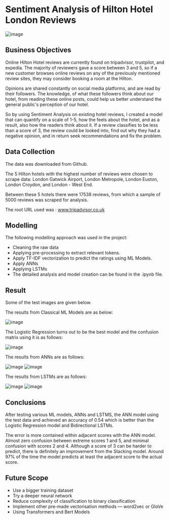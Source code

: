 # Sentiment Analysis of Hilton Hotel London Reviews

![image](https://github.com/Vanshika0301/Sentiment_Analysis_of_HiltonHotelLondon_Reviews/assets/146732449/c33082e1-f5a1-45e8-b68d-48bb85d165f3)

## Business Objectives 
Online Hilton Hotel reviews are currently found on tripadvisor, trustpilot, and expedia. The majority of reviewers gave a score between 3 and 5, so if a new customer browses online reviews on any of the previously mentioned review sites, they may consider booking a room at the Hilton.

Opinions are shared constantly on social media platforms, and are read by their followers. The knowledge, of what these followers think about our hotel, from reading these online posts, could help us better understand the general public's perception of our hotel.

So by using Sentiment Analysis on existing hotel reviews, I created a model that can quantify on a scale of 1-5, how the feels about the hotel, and as a result, also how the readers think about it. If a review classifies to be less than a score of 3, the review could be looked into, find out why they had a negative opinion, and in return seek recommendations and fix the problem.

## Data Collection 
The data was downloaded from Github.

The 5 Hilton hotels with the highest number of reviews were chosen to scrape data: London Gatwick Airport, London Metropole, London Euston, London Croydon, and London - West End.

Between these 5 hotels there were 17538 reviews, from which a sample of 5000 reviews was scraped for analysis.

The root URL used was : www.tripadvisor.co.uk

## Modelling 
The following modelling approach was used in the project:
- Cleaning the raw data
- Applying pre-processing to extract relevant tokens.
- Apply TF-IDF vectorization to predict the ratings using ML Models.
- Apply ANNs
- Applying LSTMs
- The detailed analysis and model creation can be found in the .ipynb file.

## Result 
Some of the test images are given below.

The results from Classical ML Models are as below: 

![image](https://github.com/Vanshika0301/Sentiment_Analysis_of_HiltonHotelLondon_Reviews/assets/146732449/7e9d8d6a-ad19-4773-ae6a-2336490c6c75)

The Logistic Regression turns out to be the best model and the confusion matrix using it is as follows: 

![image](https://github.com/Vanshika0301/Sentiment_Analysis_of_HiltonHotelLondon_Reviews/assets/146732449/75c9ed68-7968-4e56-9831-588df2be4794)

The results from ANNs are as follows: 

![image](https://github.com/Vanshika0301/Sentiment_Analysis_of_HiltonHotelLondon_Reviews/assets/146732449/6d31c37d-cd8c-4e72-8a5f-567228ff707d)
![image](https://github.com/Vanshika0301/Sentiment_Analysis_of_HiltonHotelLondon_Reviews/assets/146732449/edab5498-ce57-4570-94bc-ddc0ae799b93)

The results from LSTMs are as follows: 

![image](https://github.com/Vanshika0301/Sentiment_Analysis_of_HiltonHotelLondon_Reviews/assets/146732449/5e7d7715-0809-4228-a1aa-eb597b3a3bae)
![image](https://github.com/Vanshika0301/Sentiment_Analysis_of_HiltonHotelLondon_Reviews/assets/146732449/9bfda86e-111d-4440-8c69-b70b65229369)

## Conclusions 
After testing various ML models, ANNs and LSTMS, the ANN model using the test data and achieved an accuracy of 0.54 which is better than the Logistic Regression model and Bidirectional LSTMs.

The error is more contained within adjacent scores with the ANN model. Almost zero confusion between extreme scores 1 and 5, and minimal confusion with scores 2 and 4. Although a score of 3 can be harder to predict, there is definitely an improvement from the Stacking model. Around 97% of the time the model predicts at least the adjacent score to the actual score.

## Future Scope 
- Use a bigger training dataset
- Try a deeper neural network
- Reduce complexity of classification to binary classification
- Implement other pre-made vectorisation methods — word2vec or GloVe
- Using Transformers and Bert Models
